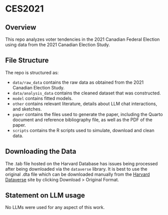 # CES2021

## Overview

This repo analyzes voter tendencies in the 2021 Canadian Federal Election using data from the 2021 Canadian Election Study.

## File Structure

The repo is structured as:

-   `data/raw_data` contains the raw data as obtained from the 2021 Canadian Election Study.
-   `data/analysis_data` contains the cleaned dataset that was constructed.
-   `model` contains fitted models.
-   `other` contains relevant literature, details about LLM chat interactions, and sketches.
-   `paper` contains the files used to generate the paper, including the Quarto document and reference bibliography file, as well as the PDF of the paper.
-   `scripts` contains the R scripts used to simulate, download and clean data.

## Downloading the Data

The .tab file hosted on the Harvard Database has issues being processed after being downloaded via the `dataverse` library. It is best to use the original .dta file which can be downloaded manually from the [Harvard Dataverse](https://dataverse.harvard.edu/dataset.xhtml?persistentId=doi:10.7910/DVN/XBZHKC) site by clicking Download \> Original Format.

## Statement on LLM usage

No LLMs were used for any aspect of this work.
